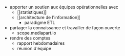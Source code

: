 - apporter un soutien aux équipes opérationnelles avec
	- [[statistiques]]
	- [[architecture de l'information]]
		- paradigme ETL
- partager la connaissance et travailler de façon ouverte
	- scope.mediapart.io
- rendre des comptes
	- rapport hebdomadaires
	- réunion d'équipe